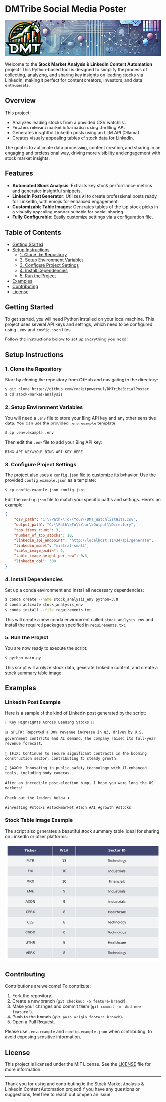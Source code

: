 # DMTribe Social Media Poster

![Stock Analysis Banner](banner.png)

Welcome to the **Stock Market Analysis & LinkedIn Content Automation** project! This Python-based tool is designed to simplify the process of collecting, analyzing, and sharing key insights on leading stocks via LinkedIn, making it perfect for content creators, investors, and data enthusiasts.

## Overview

This project:

- Analyzes leading stocks from a provided CSV watchlist.
- Fetches relevant market information using the Bing API.
- Generates insightful LinkedIn posts using an LLM API (Ollama).
- Creates visually appealing tables of stock data for LinkedIn.

The goal is to automate data processing, content creation, and sharing in an engaging and professional way, driving more visibility and engagement with stock market insights.

## Features

- **Automated Stock Analysis**: Extracts key stock performance metrics and generates insightful snippets.
- **LinkedIn Post Generator**: Utilizes AI to create professional posts ready for LinkedIn, with emojis for enhanced engagement.
- **Customizable Table Images**: Generates tables of the top stock picks in a visually appealing manner suitable for social sharing.
- **Fully Configurable**: Easily customize settings via a configuration file.

## Table of Contents

- [Getting Started](#getting-started)
- [Setup Instructions](#setup-instructions)
  - [1. Clone the Repository](#1-clone-the-repository)
  - [2. Setup Environment Variables](#2-setup-environment-variables)
  - [3. Configure Project Settings](#3-configure-project-settings)
  - [4. Install Dependencies](#4-install-dependencies)
  - [5. Run the Project](#5-run-the-project)
- [Examples](#examples)
- [Contributing](#contributing)
- [License](#license)

## Getting Started

To get started, you will need Python installed on your local machine. This project uses several API keys and settings, which need to be configured using `.env` and `config.json` files.

Follow the instructions below to set up everything you need!

## Setup Instructions

### 1. Clone the Repository

Start by cloning the repository from GitHub and navigating to the directory:

```bash
$ git clone https://github.com/rocketpoweryul/DMTribeSocialPoster
$ cd stock-market-analysis
```

### 2. Setup Environment Variables

You will need a `.env` file to store your Bing API key and any other sensitive data. You can use the provided `.env.example` template:

```bash
$ cp .env.example .env
```

Then edit the `.env` file to add your Bing API key:

```dotenv
BING_API_KEY=YOUR_BING_API_KEY_HERE
```

### 3. Configure Project Settings

The project also uses a `config.json` file to customize its behavior. Use the provided `config.example.json` as a template:

```bash
$ cp config.example.json config.json
```

Edit the `config.json` file to match your specific paths and settings. Here’s an example:

```json
{
    "csv_path": "C:\\Path\\To\\Your\\DMT_WatchlistHits.csv",
    "output_path": "C:\\Path\\To\\Your\\Output\\Directory",
    "top_items_count": 3,
    "number_of_top_stocks": 10,
    "linkedin_api_endpoint": "http://localhost:11434/api/generate",
    "linkedin_model": "mistral-small",
    "table_image_width": 8,
    "table_image_height_per_row": 0.6,
    "linkedin_dpi": 300
}
```

### 4. Install Dependencies

Set up a conda environment and install all necessary dependencies:

```bash
$ conda create --name stock_analysis_env python=3.8
$ conda activate stock_analysis_env
$ conda install --file requirements.txt
```

This will create a new conda environment called `stock_analysis_env` and install the required packages specified in `requirements.txt`.

### 5. Run the Project

You are now ready to execute the script:

```bash
$ python main.py
```

This script will analyze stock data, generate LinkedIn content, and create a stock summary table image.

## Examples

### LinkedIn Post Example

Here is a sample of the kind of LinkedIn post generated by the script:

```
🌟 Key Highlights Across Leading Stocks 🌟

📊 $PLTR: Reported a 30% revenue increase in Q3, driven by U.S. government contracts and AI demand. The company raised its full-year revenue forecast.

🔧 $FIX: Continues to secure significant contracts in the booming construction sector, contributing to steady growth.

🚓 $AXON: Innovating in public safety technology with AI-enhanced tools, including body cameras.

After an incredible post-election bump, I hope you were long the US markets!

Check out the leaders below ⬇️

#investing #stocks #stockmarket #tech #AI #growth #stocks
```

### Stock Table Image Example

The script also generates a beautiful stock summary table, ideal for sharing on LinkedIn or other platforms:

![Stock Table Example](Top_Stocks_Table.png)

## Contributing

Contributions are welcome! To contribute:

1. Fork the repository.
2. Create a new branch (`git checkout -b feature-branch`).
3. Make your changes and commit them (`git commit -m 'Add new feature'`).
4. Push to the branch (`git push origin feature-branch`).
5. Open a Pull Request.

Please use `.env.example` and `config.example.json` when contributing, to avoid exposing sensitive information.

## License

This project is licensed under the MIT License. See the [LICENSE](LICENSE) file for more information.

---

Thank you for using and contributing to the Stock Market Analysis & LinkedIn Content Automation project! If you have any questions or suggestions, feel free to reach out or open an issue.


